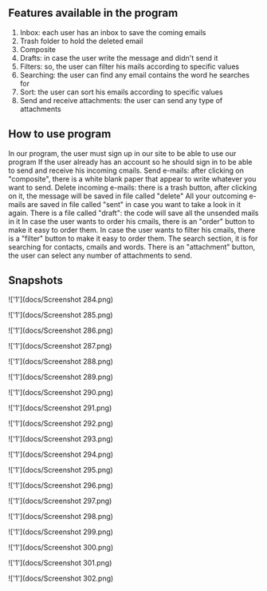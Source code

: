 

## Features available in the program

1. Inbox: each user has an inbox to save the coming emails 
2. Trash folder to hold the deleted email 
3. Composite
4. Drafts: in case the user write the message and didn't send it 
5. Filters: so, the user can filter his mails according to specific values 
6. Searching: the user can find any email contains the word he searches for 
7. Sort: the user can sort his emails according to specific values 
8. Send and receive attachments: the user can send any type of attachments

## How to use program

In our program, the user must sign up in our site to be able to use our program If the user already has an account so he should sign in to be able to send and receive his incoming cmails. 
Send e-mails: after clicking on "composite", there is a white blank paper that appear to write whatever you want to send. Delete incoming e-mails: there is a trash button, after clicking on it, the message will be saved in file called "delete" 
All your outcoming e-mails are saved in file called "sent" in case you want to take a look in it again. There is a file called "draft": the code will save all the unsended mails in it In case the user wants to order his cmails, there is an "order" button to make it easy to order them. In case the user wants to filter his cmails, there is a "filter" button to make it easy to order them. The search section, it is for searching for contacts, cmails and words. There is an "attachment" button, the user can select any number of attachments to send. 

## Snapshots
!['1'](docs/Screenshot 284.png)

!['1'](docs/Screenshot 285.png)

!['1'](docs/Screenshot 286.png)

!['1'](docs/Screenshot 287.png)

!['1'](docs/Screenshot 288.png)

!['1'](docs/Screenshot 289.png)

!['1'](docs/Screenshot 290.png)

!['1'](docs/Screenshot 291.png)

!['1'](docs/Screenshot 292.png)

!['1'](docs/Screenshot 293.png)

!['1'](docs/Screenshot 294.png)

!['1'](docs/Screenshot 295.png)

!['1'](docs/Screenshot 296.png)

!['1'](docs/Screenshot 297.png)

!['1'](docs/Screenshot 298.png)

!['1'](docs/Screenshot 299.png)

!['1'](docs/Screenshot 300.png)

!['1'](docs/Screenshot 301.png)

!['1'](docs/Screenshot 302.png)
